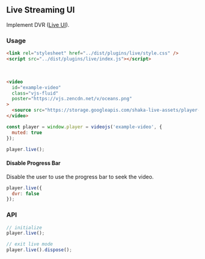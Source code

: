 ## Live Streaming UI <!-- {docsify-ignore-all} -->

Implement DVR ([Live UI](https://blog.videojs.com/video-js-7-4/#Live-UI)).

### Usage

```html inject keep
<link rel="stylesheet" href="../dist/plugins/live/style.css" />
<script src="../dist/plugins/live/index.js"></script>
```

<br />

```html inject
<video
  id="example-video"
  class="vjs-fluid"
  poster="https://vjs.zencdn.net/v/oceans.png"
>
  <source src="https://storage.googleapis.com/shaka-live-assets/player-source.mpd" type="application/dash+xml" />
</video>
```

```js run
const player = window.player = videojs('example-video', {
  muted: true
});

player.live();
```

#### Disable Progress Bar

Disable the user to use the progress bar to seek the video.

```js
player.live({
  dvr: false
});
```

### API

```js
// initialize
player.live();

// exit live mode
player.live().dispose();
```
